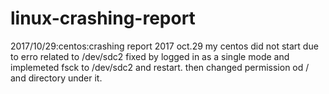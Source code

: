 # linux-crashing-report
2017/10/29:centos:crashing report
2017 oct.29 my centos did not start due to erro related to /dev/sdc2
fixed by logged in as a single mode and implemeted fsck to /dev/sdc2 and restart. then changed permission od / and directory under it.
